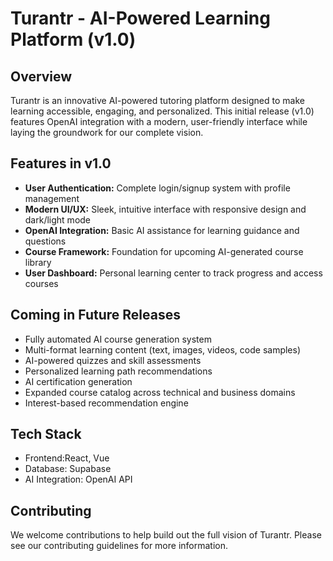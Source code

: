 # Turantr - AI-Powered Learning Platform (v1.0)

## Overview
Turantr is an innovative AI-powered tutoring platform designed to make learning accessible, engaging, and personalized. This initial release (v1.0) features OpenAI integration with a modern, user-friendly interface while laying the groundwork for our complete vision.

## Features in v1.0
- **User Authentication:** Complete login/signup system with profile management
- **Modern UI/UX:** Sleek, intuitive interface with responsive design and dark/light mode
- **OpenAI Integration:** Basic AI assistance for learning guidance and questions
- **Course Framework:** Foundation for upcoming AI-generated course library
- **User Dashboard:** Personal learning center to track progress and access courses

## Coming in Future Releases
- Fully automated AI course generation system
- Multi-format learning content (text, images, videos, code samples)
- AI-powered quizzes and skill assessments
- Personalized learning path recommendations
- AI certification generation
- Expanded course catalog across technical and business domains
- Interest-based recommendation engine

## Tech Stack
- Frontend:React, Vue
- Database: Supabase
- AI Integration: OpenAI API

## Contributing
We welcome contributions to help build out the full vision of Turantr. Please see our contributing guidelines for more information.
